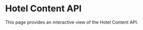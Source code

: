 # Hotel Content API

This page provides an interactive view of the Hotel Content API.

<redoc spec-url="hotelcontentv1_0.yaml"></redoc>

<script src="https://cdn.jsdelivr.net/npm/redoc@2.0.0-rc.65/bundles/redoc.standalone.js"></script>